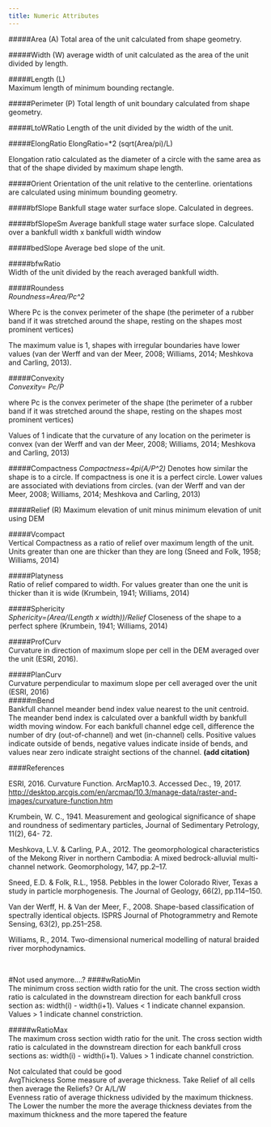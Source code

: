 ```yaml
---
title: Numeric Attributes
---
```


#####Area (A)
Total area of the unit calculated from shape geometry.	

#####Width (W)
average width of unit calculated as the area of the unit divided by length.	

#####Length (L)		
Maximum length of minimum bounding rectangle.

#####Perimeter (P)
Total length of unit boundary calculated from shape geometry.

#####LtoWRatio
Length of the unit divided by the width of the unit.	

#####ElongRatio
ElongRatio=*2 (sqrt(Area/pi)/L)

Elongation ratio calculated as the diameter of a circle with the same area as that of the shape divided by maximum shape length. 

#####Orient
Orientation of the unit relative to the centerline.  orientations are calculated using minimum bounding geometry.  

#####bfSlope
Bankfull stage water surface slope.  Calculated in degrees.		

#####bfSlopeSm
Average bankfull stage water surface slope.  Calculated over a bankfull width x bankfull width window

#####bedSlope
Average bed slope of the unit.

#####bfwRatio	
Width of the unit divided by the reach averaged bankfull width.	

#####Roundess	
*Roundness=Area/Pc^2*

Where Pc is the convex perimeter of the shape (the perimeter of a rubber band if it was stretched around the shape, resting on the shapes most prominent vertices)

The maximum value is 1, shapes with irregular boundaries have lower values (van der Werff and van der Meer, 2008; Williams, 2014; Meshkova and Carling, 2013).

#####Convexity		
*Convexity= Pc/P* 

where Pc is the convex perimeter of the shape (the perimeter of a rubber band if it was stretched around the shape, resting on the shapes most prominent vertices)

Values of 1 indicate that the curvature of any location on the perimeter is convex (van der Werff and van der Meer, 2008; Williams, 2014; Meshkova and Carling, 2013)

#####Compactness
*Compactness=4pi(A/P^2)*
Denotes how similar the shape is to a circle.  If compactness is one it is a perfect circle.  Lower values are associated with deviations from circles.	(van der Werff and van der Meer, 2008; Williams, 2014; Meshkova and Carling, 2013)

#####Relief (R)
Maximum elevation of unit minus minimum elevation of unit using DEM	

#####Vcompact	
Vertical Compactness as a ratio of relief over maximum length of the unit. Units greater than one are thicker than they are long (Sneed and Folk, 1958; Williams, 2014)	

#####Platyness	
Ratio of relief compared to width.  For values greater than one the unit is thicker than it is wide (Krumbein, 1941; Williams, 2014)		

#####Sphericity		
*Sphericity=(Area/(Length x width))/Relief*
Closeness of the shape to a perfect sphere (Krumbein, 1941; Williams, 2014)	

#####ProfCurv		
Curvature in direction of maximum slope per cell in the DEM averaged over the unit (ESRI, 2016).

#####PlanCurv		
Curvature perpendicular to maximum slope per cell averaged over the unit (ESRI, 2016)		
#####mBend		
Bankfull channel meander bend index value nearest to the unit centroid.  The meander bend index is calculated over a bankfull width by bankfull width moving window. For each bankfull channel edge cell, difference the number of dry (out-of-channel) and wet (in-channel) cells.  Positive values indicate outside of bends, negative values indicate inside of bends, and values near zero indicate straight sections of the channel.	**(add citation)**		

####References

ESRI, 2016. Curvature Function. ArcMap10.3. Accessed Dec., 19, 2017. http://desktop.arcgis.com/en/arcmap/10.3/manage-data/raster-and-images/curvature-function.htm

Krumbein, W. C., 1941. Measurement and geological significance of shape and roundness of sedimentary particles, Journal of Sedimentary Petrology, 11(2), 64- 72.

Meshkova, L.V. & Carling, P.A., 2012. The geomorphological characteristics of the Mekong River in northern Cambodia: A mixed bedrock-alluvial multi-channel network. Geomorphology, 147, pp.2–17.

Sneed, E.D. & Folk, R.L., 1958. Pebbles in the lower Colorado River, Texas a study in particle morphogenesis. The Journal of Geology, 66(2), pp.114–150.

Van der Werff, H. & Van der Meer, F., 2008. Shape-based classification of spectrally identical objects. ISPRS Journal of Photogrammetry and Remote Sensing, 63(2), pp.251–258.

Williams, R., 2014. Two-dimensional numerical modelling of natural braided river morphodynamics.




​			

#Not used anymore....?
####wRatioMin		
The minimum cross section width ratio for the unit.  The cross section width ratio is calculated in the downstream direction for each bankfull cross section as: width(i) - width(i+1).  Values < 1 indicate channel expansion.  Values > 1 indicate channel constriction.		

#####wRatioMax		
The maximum cross section width ratio for the unit.  The cross section width ratio is calculated in the downstream direction for each bankfull cross sections as: width(i) - width(i+1). Values > 1 indicate channel constriction.

Not calculated that could be good					
AvgThickness		Some measure of average thickness.  Take Relief of all cells then average the Reliefs?  Or A/L/W			
Evenness		ratio of average thickness udivided by the maximum thickness. The Lower the number the more the average thickness deviates from the maximum thickness and the more tapered the feature
